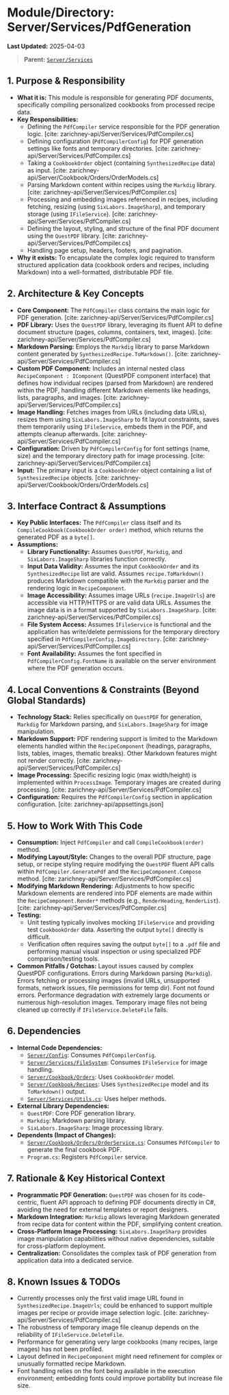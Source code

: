 # Module/Directory: Server/Services/PdfGeneration

**Last Updated:** 2025-04-03

> **Parent:** [`Server/Services`](../README.md)

## 1. Purpose & Responsibility

* **What it is:** This module is responsible for generating PDF documents, specifically compiling personalized cookbooks from processed recipe data.
* **Key Responsibilities:**
    * Defining the `PdfCompiler` service responsible for the PDF generation logic. [cite: zarichney-api/Server/Services/PdfCompiler.cs]
    * Defining configuration (`PdfCompilerConfig`) for PDF generation settings like fonts and temporary directories. [cite: zarichney-api/Server/Services/PdfCompiler.cs]
    * Taking a `CookbookOrder` object (containing `SynthesizedRecipe` data) as input. [cite: zarichney-api/Server/Cookbook/Orders/OrderModels.cs]
    * Parsing Markdown content within recipes using the `Markdig` library. [cite: zarichney-api/Server/Services/PdfCompiler.cs]
    * Processing and embedding images referenced in recipes, including fetching, resizing (using `SixLabors.ImageSharp`), and temporary storage (using `IFileService`). [cite: zarichney-api/Server/Services/PdfCompiler.cs]
    * Defining the layout, styling, and structure of the final PDF document using the `QuestPDF` library. [cite: zarichney-api/Server/Services/PdfCompiler.cs]
    * Handling page setup, headers, footers, and pagination.
* **Why it exists:** To encapsulate the complex logic required to transform structured application data (cookbook orders and recipes, including Markdown) into a well-formatted, distributable PDF file.

## 2. Architecture & Key Concepts

* **Core Component:** The `PdfCompiler` class contains the main logic for PDF generation. [cite: zarichney-api/Server/Services/PdfCompiler.cs]
* **PDF Library:** Uses the `QuestPDF` library, leveraging its fluent API to define document structure (pages, columns, containers, text, images). [cite: zarichney-api/Server/Services/PdfCompiler.cs]
* **Markdown Parsing:** Employs the `Markdig` library to parse Markdown content generated by `SynthesizedRecipe.ToMarkdown()`. [cite: zarichney-api/Server/Services/PdfCompiler.cs]
* **Custom PDF Component:** Includes an internal nested class `RecipeComponent : IComponent` (QuestPDF component interface) that defines how individual recipes (parsed from Markdown) are rendered within the PDF, handling different Markdown elements like headings, lists, paragraphs, and images. [cite: zarichney-api/Server/Services/PdfCompiler.cs]
* **Image Handling:** Fetches images from URLs (including data URLs), resizes them using `SixLabors.ImageSharp` to fit layout constraints, saves them temporarily using `IFileService`, embeds them in the PDF, and attempts cleanup afterwards. [cite: zarichney-api/Server/Services/PdfCompiler.cs]
* **Configuration:** Driven by `PdfCompilerConfig` for font settings (name, size) and the temporary directory path for image processing. [cite: zarichney-api/Server/Services/PdfCompiler.cs]
* **Input:** The primary input is a `CookbookOrder` object containing a list of `SynthesizedRecipe` objects. [cite: zarichney-api/Server/Cookbook/Orders/OrderModels.cs]

## 3. Interface Contract & Assumptions

* **Key Public Interfaces:** The `PdfCompiler` class itself and its `CompileCookbook(CookbookOrder order)` method, which returns the generated PDF as a `byte[]`.
* **Assumptions:**
    * **Library Functionality:** Assumes `QuestPDF`, `Markdig`, and `SixLabors.ImageSharp` libraries function correctly.
    * **Input Data Validity:** Assumes the input `CookbookOrder` and its `SynthesizedRecipe` list are valid. Assumes `recipe.ToMarkdown()` produces Markdown compatible with the `Markdig` parser and the rendering logic in `RecipeComponent`.
    * **Image Accessibility:** Assumes image URLs (`recipe.ImageUrls`) are accessible via HTTP/HTTPS or are valid data URLs. Assumes the image data is in a format supported by `SixLabors.ImageSharp`. [cite: zarichney-api/Server/Services/PdfCompiler.cs]
    * **File System Access:** Assumes `IFileService` is functional and the application has write/delete permissions for the temporary directory specified in `PdfCompilerConfig.ImageDirectory`. [cite: zarichney-api/Server/Services/PdfCompiler.cs]
    * **Font Availability:** Assumes the font specified in `PdfCompilerConfig.FontName` is available on the server environment where the PDF generation occurs.

## 4. Local Conventions & Constraints (Beyond Global Standards)

* **Technology Stack:** Relies specifically on `QuestPDF` for generation, `Markdig` for Markdown parsing, and `SixLabors.ImageSharp` for image manipulation.
* **Markdown Support:** PDF rendering support is limited to the Markdown elements handled within the `RecipeComponent` (headings, paragraphs, lists, tables, images, thematic breaks). Other Markdown features might not render correctly. [cite: zarichney-api/Server/Services/PdfCompiler.cs]
* **Image Processing:** Specific resizing logic (max width/height) is implemented within `ProcessImage`. Temporary images are created during processing. [cite: zarichney-api/Server/Services/PdfCompiler.cs]
* **Configuration:** Requires the `PdfCompilerConfig` section in application configuration. [cite: zarichney-api/appsettings.json]

## 5. How to Work With This Code

* **Consumption:** Inject `PdfCompiler` and call `CompileCookbook(order)` method.
* **Modifying Layout/Style:** Changes to the overall PDF structure, page setup, or recipe styling require modifying the `QuestPDF` fluent API calls within `PdfCompiler.GeneratePdf` and the `RecipeComponent.Compose` method. [cite: zarichney-api/Server/Services/PdfCompiler.cs]
* **Modifying Markdown Rendering:** Adjustments to how specific Markdown elements are rendered into PDF elements are made within the `RecipeComponent.Render*` methods (e.g., `RenderHeading`, `RenderList`). [cite: zarichney-api/Server/Services/PdfCompiler.cs]
* **Testing:**
    * Unit testing typically involves mocking `IFileService` and providing test `CookbookOrder` data. Asserting the output `byte[]` directly is difficult.
    * Verification often requires saving the output `byte[]` to a `.pdf` file and performing manual visual inspection or using specialized PDF comparison/testing tools.
* **Common Pitfalls / Gotchas:** Layout issues caused by complex QuestPDF configurations. Errors during Markdown parsing (`Markdig`). Errors fetching or processing images (invalid URLs, unsupported formats, network issues, file permissions for temp dir). Font not found errors. Performance degradation with extremely large documents or numerous high-resolution images. Temporary image files not being cleaned up correctly if `IFileService.DeleteFile` fails.

## 6. Dependencies

* **Internal Code Dependencies:**
    * [`Server/Config`](../../Config/README.md): Consumes `PdfCompilerConfig`.
    * [`Server/Services/FileSystem`](../FileSystem/README.md): Consumes `IFileService` for image handling.
    * [`Server/Cookbook/Orders`](../../Cookbook/Orders/README.md): Uses `CookbookOrder` model.
    * [`Server/Cookbook/Recipes`](../../Cookbook/Recipes/README.md): Uses `SynthesizedRecipe` model and its `ToMarkdown()` output.
    * [`Server/Services/Utils.cs`](../Utils.cs): Uses helper methods.
* **External Library Dependencies:**
    * `QuestPDF`: Core PDF generation library.
    * `Markdig`: Markdown parsing library.
    * `SixLabors.ImageSharp`: Image processing library.
* **Dependents (Impact of Changes):**
    * [`Server/Cookbook/Orders/OrderService.cs`](../../Cookbook/Orders/OrderService.cs): Consumes `PdfCompiler` to generate the final cookbook PDF.
    * `Program.cs`: Registers `PdfCompiler` service.

## 7. Rationale & Key Historical Context

* **Programmatic PDF Generation:** `QuestPDF` was chosen for its code-centric, fluent API approach to defining PDF documents directly in C#, avoiding the need for external templates or report designers.
* **Markdown Integration:** `Markdig` allows leveraging Markdown generated from recipe data for content within the PDF, simplifying content creation.
* **Cross-Platform Image Processing:** `SixLabors.ImageSharp` provides image manipulation capabilities without native dependencies, suitable for cross-platform deployment.
* **Centralization:** Consolidates the complex task of PDF generation from application data into a dedicated service.

## 8. Known Issues & TODOs

* Currently processes only the first valid image URL found in `SynthesizedRecipe.ImageUrls`; could be enhanced to support multiple images per recipe or provide image selection logic. [cite: zarichney-api/Server/Services/PdfCompiler.cs]
* The robustness of temporary image file cleanup depends on the reliability of `IFileService.DeleteFile`.
* Performance for generating very large cookbooks (many recipes, large images) has not been profiled.
* Layout defined in `RecipeComponent` might need refinement for complex or unusually formatted recipe Markdown.
* Font handling relies on the font being available in the execution environment; embedding fonts could improve portability but increase file size.